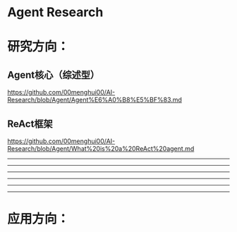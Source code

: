 # Agent Research

# 研究方向：
## Agent核心（综述型）
https://github.com/00menghui00/AI-Research/blob/Agent/Agent%E6%A0%B8%E5%BF%83.md

## ReAct框架
https://github.com/00menghui00/AI-Research/blob/Agent/What%20is%20a%20ReAct%20agent.md

----
----
----
----
----
----

# 应用方向：
